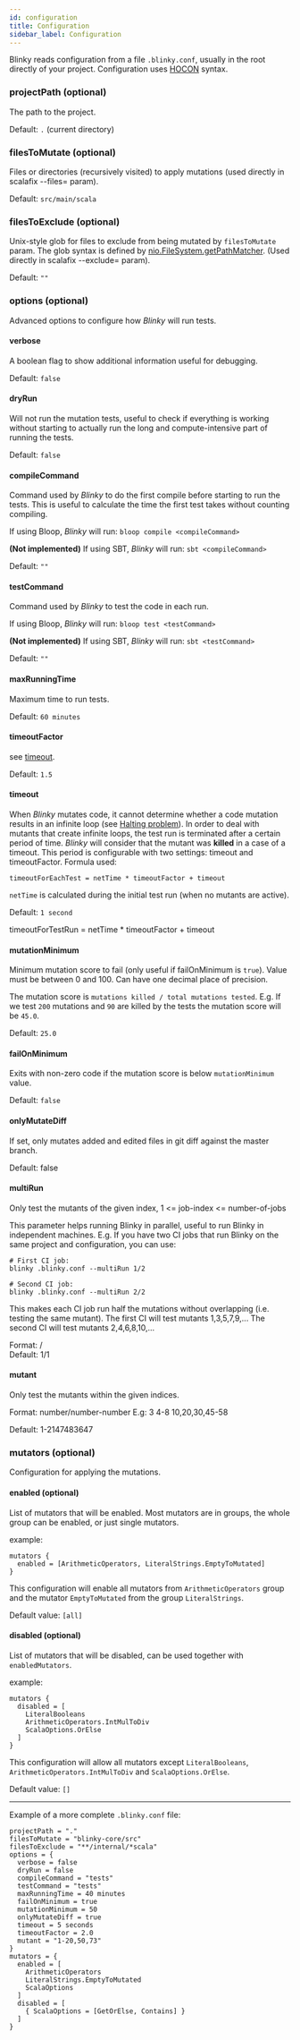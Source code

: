 ```yaml
---
id: configuration
title: Configuration
sidebar_label: Configuration
---
```


Blinky reads configuration from a file `.blinky.conf`, usually in the root directly of your project.
Configuration uses [HOCON](https://github.com/lightbend/config/blob/master/HOCON.md) syntax.

### projectPath (optional)
The path to the project. 

Default: `.` (current directory)

### filesToMutate (optional)
Files or directories (recursively visited) to apply mutations (used directly in scalafix --files= param).

Default: `src/main/scala`

### filesToExclude (optional)
Unix-style glob for files to exclude from being mutated by `filesToMutate` param.
The glob syntax is defined by [nio.FileSystem.getPathMatcher](https://docs.oracle.com/javase/8/docs/api/java/nio/file/FileSystem.html#getPathMatcher-java.lang.String-).
(Used directly in scalafix --exclude= param).

Default: `""`

### options (optional)
Advanced options to configure how _Blinky_ will run tests.

#### verbose
A boolean flag to show additional information useful for debugging.

Default: `false`

#### dryRun
Will not run the mutation tests, useful to check if everything is working without starting
to actually run the long and compute-intensive part of running the tests.

Default: `false`

#### compileCommand
Command used by _Blinky_ to do the first compile before starting to run the tests.
This is useful to calculate the time the first test takes without counting compiling.

If using Bloop, _Blinky_ will run: `bloop compile <compileCommand>`

**(Not implemented)**
If using SBT, _Blinky_ will run: `sbt <compileCommand>`

Default: `""`

#### testCommand
Command used by _Blinky_ to test the code in each run.

If using Bloop, _Blinky_ will run: `bloop test <testCommand>`

**(Not implemented)**
If using SBT, _Blinky_ will run: `sbt <testCommand>`

Default: `""`

#### maxRunningTime
Maximum time to run tests.

Default: `60 minutes`

#### timeoutFactor
see [timeout](#timeout).

Default: `1.5`

#### timeout

When _Blinky_ mutates code, it cannot determine whether a code mutation results
in an infinite loop (see [Halting problem](https://en.wikipedia.org/wiki/Halting_problem)).
In order to deal with mutants that create infinite loops, the test run is terminated 
after a certain period of time.
_Blinky_ will consider that the mutant was **killed** in a case of a timeout.
This period is configurable with two settings: timeout and timeoutFactor.
Formula used:
```
timeoutForEachTest = netTime * timeoutFactor + timeout
```
`netTime` is calculated during the initial test run (when no mutants are active).

Default: `1 second`

timeoutForTestRun = netTime * timeoutFactor + timeout

#### mutationMinimum
Minimum mutation score to fail (only useful if failOnMinimum is `true`).
Value must be between 0 and 100. Can have one decimal place of precision.

The mutation score is `mutations killed / total mutations tested`.
E.g. If we test `200` mutations and `90` are killed by the tests the mutation score will be `45.0`.

Default: `25.0`

#### failOnMinimum
Exits with non-zero code if the mutation score is below `mutationMinimum` value.

Default: `false`

#### onlyMutateDiff
If set, only mutates added and edited files in git diff against the master branch.

Default: false

#### multiRun
Only test the mutants of the given index, 1 <= job-index <= number-of-jobs

This parameter helps running Blinky in parallel, useful to run Blinky in independent machines.
E.g. If you have two CI jobs that run Blinky on the same project and configuration, you can use:
```
# First CI job:
blinky .blinky.conf --multiRun 1/2

# Second CI job:
blinky .blinky.conf --multiRun 2/2
```
This makes each CI job run half the mutations without overlapping (i.e. testing the same mutant).
The first CI will test mutants 1,3,5,7,9,...
The second CI will test mutants 2,4,6,8,10,...

Format: <job-index>/<number-of-jobs>  
Default: 1/1

#### mutant
Only test the mutants within the given indices.

Format: number/number-number
E.g:
3
4-8
10,20,30,45-58

Default: 1-2147483647

### mutators (optional)
Configuration for applying the mutations.

#### enabled (optional)
List of mutators that will be enabled. Most mutators are in groups, the whole group can be enabled,
or just single mutators.

example:
```hocon
mutators {
  enabled = [ArithmeticOperators, LiteralStrings.EmptyToMutated]
}
``` 
This configuration will enable all mutators from `ArithmeticOperators` group and the mutator
`EmptyToMutated` from the group `LiteralStrings`.

Default value: `[all]` 

#### disabled (optional)
List of mutators that will be disabled, can be used together with `enabledMutators`.

example:
```hocon
mutators {
  disabled = [
    LiteralBooleans
    ArithmeticOperators.IntMulToDiv
    ScalaOptions.OrElse
  ]
}
```
This configuration will allow all mutators except `LiteralBooleans`, `ArithmeticOperators.IntMulToDiv` and `ScalaOptions.OrElse`.
 
Default value: `[]`

---

Example of a more complete `.blinky.conf` file:
```hocon
projectPath = "."
filesToMutate = "blinky-core/src"
filesToExclude = "**/internal/*scala"
options = {
  verbose = false
  dryRun = false
  compileCommand = "tests"
  testCommand = "tests"
  maxRunningTime = 40 minutes
  failOnMinimum = true
  mutationMinimum = 50
  onlyMutateDiff = true
  timeout = 5 seconds
  timeoutFactor = 2.0
  mutant = "1-20,50,73"
}
mutators = {
  enabled = [
    ArithmeticOperators
    LiteralStrings.EmptyToMutated
    ScalaOptions
  ]
  disabled = [
    { ScalaOptions = [GetOrElse, Contains] }
  ]
}
```
